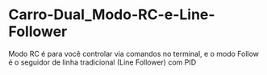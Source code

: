 # Carro-Dual_Modo-RC-e-Line-Follower
Modo RC é para você controlar via comandos no terminal, e o modo Follow é o seguidor de linha tradicional (Line Follower) com PID
